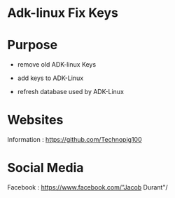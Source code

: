 # Adk-linux Fix Keys

# Purpose

- remove old ADK-linux Keys

- add keys to ADK-Linux

- refresh database used by ADK-Linux



# Websites

Information : https://github.com/Technopig100

# Social Media

Facebook : https://www.facebook.com/"Jacob Durant"/